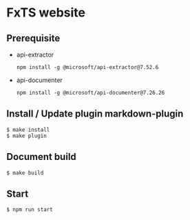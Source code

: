 # FxTS website

## Prerequisite

- api-extractor
  ```
  npm install -g @microsoft/api-extractor@7.52.6
  ```
- api-documenter
  ```
  npm install -g @microsoft/api-documenter@7.26.26
  ```

## Install / Update plugin markdown-plugin

```
$ make install
$ make plugin
```

## Document build

```
$ make build
```

## Start

```
$ npm run start
```

